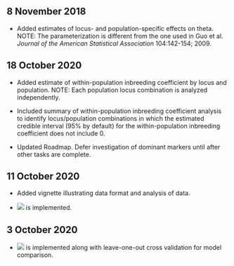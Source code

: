 ## 8 November 2018
- Added estimates of locus- and population-specific effects on
  theta. NOTE: The parameterization is different from the one used in
  Guo et al. _Journal of the American Statistical Association_
  104:142-154; 2009.

## 18 October 2020

- Added estimate of within-population inbreeding coefficient by locus
  and population. NOTE: Each population locus combination is analyzed
  independently.
  
- Included summary of within-population inbreeding coefficient
  analysis to identify locus/population combinations in which the
  estimated credible interval (95% by default) for the
  within-population inbreeding coefficient does not include 0.
  
- Updated Roadmap. Defer investigation of dominant markers until after
  other tasks are complete.

## 11 October 2020

- Added vignette illustrating data format and analysis of data. 

- <img
   src="https://render.githubusercontent.com/render/math?math=\theta=0">
   is implemented.

## 3 October 2020

- <img src="https://render.githubusercontent.com/render/math?math=f=0">
   is implemented along with leave-one-out cross validation for model
   comparison.


   
